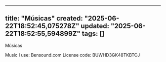 
--- 
title: "Músicas"
created: "2025-06-22T18:52:45,075278Z"
updated: "2025-06-22T18:52:55,594899Z"
tags: []
--- 

Músicas

Music I use: Bensound.com
License code: BUWHD3GK48TKBTCJ